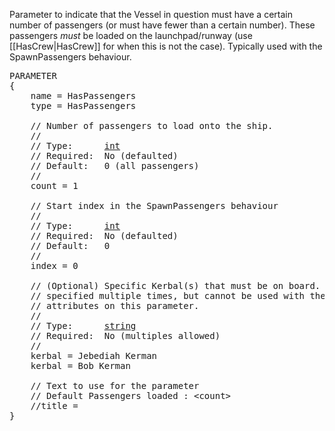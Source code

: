 Parameter to indicate that the Vessel in question must have a certain number of passengers (or must have fewer than a certain number).  These passengers *must* be loaded on the launchpad/runway (use [[HasCrew|HasCrew]] for when this is not the case).  Typically used with the SpawnPassengers behaviour.

<pre>
PARAMETER
{
    name = HasPassengers
    type = HasPassengers

    // Number of passengers to load onto the ship.
    //
    // Type:      <a href="Numeric-Type">int</a>
    // Required:  No (defaulted)
    // Default:   0 (all passengers)
    //
    count = 1

    // Start index in the SpawnPassengers behaviour
    //
    // Type:      <a href="Numeric-Type">int</a>
    // Required:  No (defaulted)
    // Default:   0
    //
    index = 0

    // (Optional) Specific Kerbal(s) that must be on board.  Can be
    // specified multiple times, but cannot be used with the other
    // attributes on this parameter.
    //
    // Type:      <a href="String-Type">string</a>
    // Required:  No (multiples allowed)
    //
    kerbal = Jebediah Kerman
    kerbal = Bob Kerman

    // Text to use for the parameter
    // Default Passengers loaded : &lt;count&gt;
    //title =
}
</pre>
